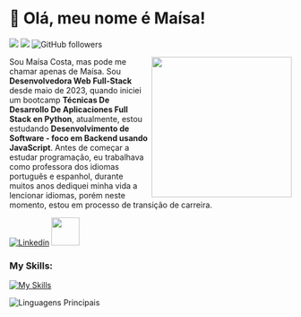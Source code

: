 
# :vulcan_salute: Olá, meu nome é Maísa! 

![](https://komarev.com/ghpvc/?username=maisaCosta&color=000000)
![](https://estruyf-github.azurewebsites.net/api/VisitorHit?user=maisaCosta&countColorcountColor&countColor=%232979ff) ![GitHub followers](https://img.shields.io/github/followers/maisaCosta?label=Follow&style=social)

<img src="https://i.imgur.com/" width="250px" align="right" >
<p align="left" style="text-align: justify">
  
Sou Maísa Costa, mas pode me chamar apenas de Maísa. Sou **Desenvolvedora Web Full-Stack** desde maio de 2023, quando iniciei um bootcamp **Técnicas De Desarrollo De Aplicaciones Full Stack en Python**,  atualmente,  estou estudando **Desenvolvimento de Software - foco em Backend usando JavaScript**. Antes de começar a estudar programação, eu trabalhava como professora dos idiomas português e espanhol, durante muitos anos dediquei minha vida a lencionar idiomas, porém neste momento, estou em processo de transição de carreira. 

</p>

[![Linkedin](https://img.shields.io/badge/maisa%20costa%20-0077B5?style=for-the-badge&logo=linkedin&logoColor=white)](/) 
<a href="mailto:maisa1310@gmail.com">
  <img src="https://media.tenor.com/kXp0f-dmTXAAAAAi/%E6%94%B6%E5%88%B0-%E5%B7%A5%E4%BD%9C.gif" width="50px" />
</a>

### My Skills:
[![My Skills](https://skillicons.dev/icons?i=html,css,js,typescript,nextjs,nodejs,mysql,python)](https://skillicons.dev)

![Linguagens Principais](https://github-readme-stats.vercel.app/api/top-langs/?username=maisaCosta&theme=tokyonight&hide_border=true&custom_title=Linguagens%20%Principais)


